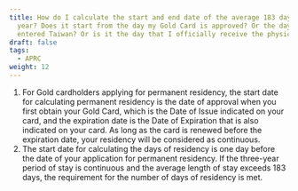 ```yaml
---
title: How do I calculate the start and end date of the average 183 days per
  year? Does it start from the day my Gold Card is approved? Or the day I
  entered Taiwan? Or is it the day that I officially receive the physical card?
draft: false
tags:
  - APRC
weight: 12
---
```

1. For Gold cardholders applying for permanent residency, the start date for calculating permanent residency is the date of approval when you first obtain your Gold Card, which is the Date of Issue indicated on your card, and the expiration date is the Date of Expiration that is also indicated on your card. As long as the card is renewed before the expiration date, your residency will be considered as continuous.
2. The start date for calculating the days of residency is one day before the date of your application for permanent residency. If the three-year period of stay is continuous and the average length of stay exceeds 183 days, the requirement for the number of days of residency is met.
